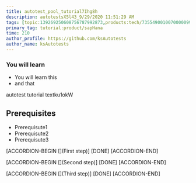 ```yaml
---
title: autotest_pool_tutorial7Ihg8h
description: autotestsX5l43_9/29/2020 11:51:29 AM
tags: [topic:139269250608756787992873,products:tech/73554900100700000996,tutorial:experience/advanced]
primary_tag: tutorial:product/sapHana
time: 210
author_profile: https://github.com/ksAutotests
author_name: ksAutotests
---
```

### You will learn
- You will learn this
- and that

autotest tutorial textku1okW

## Prerequisites
- Prerequisute1
- Prerequisute2
- Prerequisute3

[ACCORDION-BEGIN [](First step)]
[DONE]
[ACCORDION-END]

[ACCORDION-BEGIN [](Second step)]
[DONE]
[ACCORDION-END]

[ACCORDION-BEGIN [](Third step)]
[DONE]
[ACCORDION-END]

